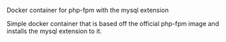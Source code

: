 Docker container for php-fpm with the mysql extension

Simple docker container that is based off the official php-fpm image and installs the mysql extension to it.

